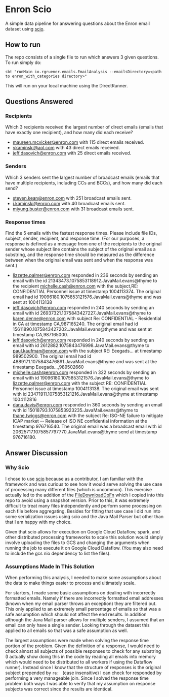 Enron Scio
====

A simple data pipeline for answering questions about the Enron email dataset using [scio].

## How to run
The repo consists of a single file to run which answers 3 given questions. To run simply do:
```
sbt "runMain io.rgruener.emails.EmailAnalysis --emailsDirectory=<path to enron_with_categories directory>"
```

This will run on your local machine using the DirectRunner.

## Questions Answered

### Recipients
Which 3 recipients received the largest number of direct emails (emails that have exactly
one recipient), and how many did each receive?

- maureen.mcvicker@enron.com with 115 direct emails received.
- vkaminski@aol.com with 43 direct emails received.
- jeff.dasovich@enron.com with 25 direct emails received.


### Senders
Which 3 senders sent the largest number of broadcast emails 
(emails that have multiple recipients, including CCs and BCCs),
and how many did each send?

- steven.kean@enron.com with 251 broadcast emails sent.
- j.kaminski@enron.com with 40 broadcast emails sent.
- miyung.buster@enron.com with 31 broadcast emails sent.


### Response times
Find the 5 emails with the fastest response times. Please include file IDs,
subject, sender, recipient, and response time. (For our purposes, a response is defined as a
message from one of the recipients to the original sender whose subject line contains the subject
of the original email as a substring, and the response time should be measured as the difference
between when the original email was sent and when the response was sent.)

- lizzette.palmer@enron.com responded in 236 seconds by sending an email with the id
21343473.1075853118912.JavaMail.evans@thyme to the recipient michelle.cash@enron.com with
the subject,RE: CONFIDENTIAL Personnel issue at timestamp 1004113374. The original email had id
19096180.1075853121576.JavaMail.evans@thyme and was sent at 1004113138
- jeff.dasovich@enron.com responded in 240 seconds by sending an email with id
26937321.1075843427227.JavaMail.evans@thyme to karen.denne@enron.com with subject
Re: CONFIDENTIAL - Residential in CA at timestamp CA,987165240. The original email had id
15611890.1075843427202.JavaMail.evans@thyme and was sent at timestamp CA,987165000.
- jeff.dasovich@enron.com responded in 240 seconds by sending an email with id
2612882.1075843476998.JavaMail.evans@thyme to paul.kaufman@enron.com with the subject RE: Eeegads...
at timestamp 989502900. The original email had id 4889171.1075843476891.JavaMail.evans@thyme and 
was sent at the timestamp Eeegads...,989502660
- michelle.cash@enron.com responded in 322 seconds by sending an email with id
19096180.1075853121576.JavaMail.evans@thyme to lizzette.palmer@enron.com with the subject
RE: CONFIDENTIAL Personnel issue at timestamp 1004113138. The original email was sent with id
23471911.1075853121216.JavaMail.evans@thyme at timestamp 1004112816
- dana.davis@enron.com responded in 360 seconds by sending an email with id
15018793.1075853923235.JavaMail.evans@thyme to thane.twiggs@enron.com with the subject
Re: ISO-NE failure to mitigate ICAP market -- Release of ISO NE confidential information at the
timestamp 976716540. The original email was a broadcast email with id
20625717.1075857797770.JavaMail.evans@thyme send at timestamp 976716180.

## Answer Discussion

### Why Scio
I chose to use [scio] because as a contributor, I am familiar with the framework and was curious to
see how it would serve solving the use case of processing many different files (which is uncommon).
This exercise actually led to the addition of the [FileDownloadDoFn] which I copied into this repo
to avoid using a snapshot version. Prior to this, it was extremely difficult to treat many files
independently and perform some processing on each file before aggregating. Besides for fitting that
use case I did run into some serialization issues using scio and the Java Mail Parser but other than
that I am happy with my choice.

Given that scio allows for execution on Google Cloud Dataflow, spark, and other distributed processing
frameworks to scale this solution would simply involve uploading the files to GCS and changing the
arguments when running the job to execute it on Google Cloud Dataflow. (You may also need to include
the gcs nio dependency to list the files).

### Assumptions Made In This Solution
When performing this analysis, I needed to make some assumptions about the data to make things easier
to process and ultimately scale.

For starters, I made some basic assumptions on dealing with incorrectly formatted emails. Namely if
there are incorrectly formatted email addresses (known when my email parser throws an exception) they
are filtered out. This only applied to an extremely small percentage of emails so that was a safe
assumption which should not affect the end results. In addition although the Java Mail parser allows
for multiple senders, I assumed that an email can only have a single sender. Looking through the
dataset this applied to all emails so that was a safe assumption as well.

The largest assumptions were made when solving the response time portion of the problem. Given the
definition of a response, I would need to check almost all subjects of possible responses to check
for any substring (I actually show doing this in the code by reading all emails into memory which
would need to be distributed to all workers if using the Dataflow runner). Instead since I know that
the structure of responses is the original subject prepended by `re: ` (case insensitive) I can
check for responded by performing a very manageable join. Since I solved the response time problem
both ways I was able to verify that my assumption on response subjects was correct since the results
are identical.


[FileDownloadDoFn]: https://github.com/spotify/scio/blob/master/scio-extra/src/main/java/com/spotify/scio/extra/transforms/FileDownloadDoFn.java
[scio]: https://github.com/spotify/scio
